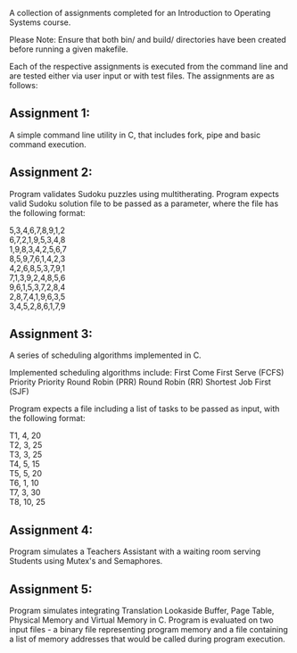 A collection of assignments completed for an Introduction to Operating Systems course.

Please Note: Ensure that both bin/ and build/ directories have been created before running a given makefile. 

Each of the respective assignments is executed from the command line and are tested
either via user input or with test files. The assignments are as follows:

Assignment 1:
-------------
 A simple command line utility in C, that includes fork, pipe and basic command execution.

Assignment 2:
-------------
Program validates Sudoku puzzles using multitherating. Program expects valid Sudoku solution file 
to be passed as a parameter, where the file has the following format:

5,3,4,6,7,8,9,1,2 <br/>
6,7,2,1,9,5,3,4,8 <br/>
1,9,8,3,4,2,5,6,7 <br/>
8,5,9,7,6,1,4,2,3 <br/>
4,2,6,8,5,3,7,9,1 <br/>
7,1,3,9,2,4,8,5,6 <br/>
9,6,1,5,3,7,2,8,4 <br/>
2,8,7,4,1,9,6,3,5 <br/>
3,4,5,2,8,6,1,7,9 <br/>

Assignment 3:
-------------
A series of scheduling algorithms implemented in C.

Implemented scheduling algorithms include:
    First Come First Serve (FCFS)
    Priority
    Priority Round Robin (PRR)
    Round Robin (RR)
    Shortest Job First (SJF)

Program expects a file including a list of tasks to be passed as
input, with the following format:

T1, 4, 20 <br/>
T2, 3, 25 <br/>
T3, 3, 25 <br/>
T4, 5, 15 <br/>
T5, 5, 20 <br/>
T6, 1, 10 <br/>
T7, 3, 30 <br/>
T8, 10, 25 <br/>

Assignment 4:
-------------
Program simulates a Teachers Assistant with a waiting room serving Students
using Mutex's and Semaphores.

Assignment 5:
-------------
Program simulates integrating Translation Lookaside Buffer, Page Table, Physical
Memory and Virtual Memory in C. Program is evaluated on two input files - a binary
file representing program memory and a file containing a list of memory addresses
that would be called during program execution.
